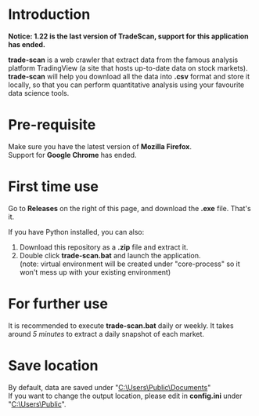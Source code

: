 # Introduction
**Notice: 1.22 is the last version of TradeScan, support for this application has ended.**

**trade-scan** is a web crawler that extract data from the famous analysis platform TradingView (a site that hosts up-to-date data on stock markets). **trade-scan** will help you download all the data into **.csv** format and store it locally, so that you can perform quantitative analysis using your favourite data science tools.

# Pre-requisite
Make sure you have the latest version of **Mozilla Firefox**. \
Support for **Google Chrome** has ended.

# First time use

Go to **Releases** on the right of this page, and download the **.exe** file. That's it.

If you have Python installed, you can also: 
1. Download this repository as a **.zip** file and extract it.
2. Double click **trade-scan.bat** and launch the application. \
(note: virtual environment will be created under "core-process" so it won't mess up with your existing environment)

# For further use
It is recommended to execute **trade-scan.bat** daily or weekly. It takes around *5 minutes* to extract a daily snapshot of each market.

# Save location
By default, data are saved under "<ins>C:\Users\Public\Documents</ins>" \
If you want to change the output location, please edit in **config.ini** under "<ins>C:\Users\Public</ins>".
